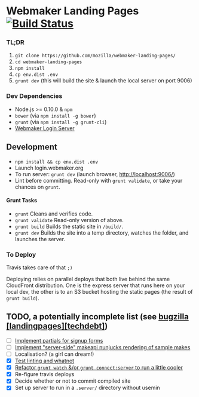 # Webmaker Landing Pages [![Build Status](https://travis-ci.org/mozilla/webmaker-landing-pages.svg?branch=master)](https://travis-ci.org/mozilla/webmaker-events-2)

### TL;DR

1. `git clone https://github.com/mozilla/webmaker-landing-pages/`
2. `cd webmaker-landing-pages`
3. `npm install`
4. `cp env.dist .env`
5. `grunt dev` (this will build the site & launch the local server on port 9006)


### Dev Dependencies

- Node.js >= 0.10.0 & `npm`
- `bower` (via `npm install -g bower`)
- `grunt` (via `npm install -g grunt-cli`)
- [Webmaker Login Server](https://github.com/mozilla/login.webmaker.org)

## Development

- `npm install && cp env.dist .env`
- Launch login.webmaker.org
- To run server: `grunt dev` (launch browser, <http://localhost:9006/>)
- Lint before committing. Read-only with `grunt validate`, or take your chances
on `grunt`.

#### Grunt Tasks

- `grunt` Cleans and verifies code.
- `grunt validate` Read-only version of above.
- `grunt build` Builds the static site in `/build/`.
- `grunt dev` Builds the site into a temp directory, watches the folder, and
launches the server.

### To Deploy

Travis takes care of that `;)`

Deploying relies on parallel deploys that both live behind the same CloudFront
distribution. One is the express server that runs here on your local dev, the
other is to an S3 bucket hosting the static pages (the result of `grunt build`).

## TODO, a potentially incomplete list (see [bugzilla [landingpages][techdebt]](https://bugzilla.mozilla.org/buglist.cgi?list_id=10687679&status_whiteboard_type=allwordssubstr&query_format=advanced&status_whiteboard=[landingpages]%20[techdebt]&bug_status=UNCONFIRMED&bug_status=NEW&bug_status=ASSIGNED&bug_status=REOPENED))

- [ ] [Implement partials for signup forms](https://bugzilla.mozilla.org/show_bug.cgi?id=1036447)
- [ ] [Implement "server-side" makeapi nunjucks rendering of sample makes](https://bugzilla.mozilla.org/show_bug.cgi?id=1036456)
- [ ] Localisation? (a girl can dream!)
- [x] [Test linting and whatnot](https://bugzilla.mozilla.org/show_bug.cgi?id=1036445)
- [x] [Refactor `grunt watch` &/or `grunt connect:server` to run a little cooler](https://bugzilla.mozilla.org/show_bug.cgi?id=1036189)
- [x] Re-figure travis deploys
- [x] Decide whether or not to commit compiled site
- [x] Set up server to run in a `.server/` directory without usemin
